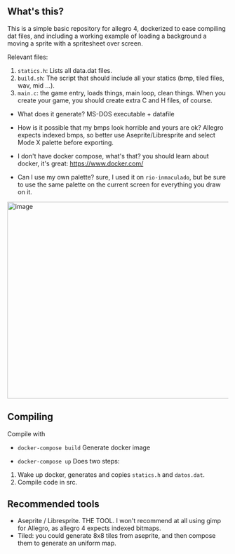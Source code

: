 ## What's this?
This is a simple basic repository for allegro 4, dockerized to ease compiling dat files, and including a working example of loading a background a moving a sprite with a spritesheet over screen. 

Relevant files:

1. `statics.h`: Lists all data.dat files.
2. `build.sh`: The script that should include all your statics (bmp, tiled files, wav, mid ...).
3. `main.c`: the game entry, loads things, main loop, clean things. When you create your game, you should create extra C and H files, of course.

* What does it generate? MS-DOS executable + datafile

* How is it possible that my bmps look horrible and yours are ok? Allegro expects indexed bmps, so better use Aseprite/Libresprite and select Mode X palette before exporting.
* I don't have docker compose, what's that? you should learn about docker, it's great: https://www.docker.com/
* Can I use my own palette? sure, I used it on `rio-inmaculado`, but be sure to use the same palette on the current screen for everything you draw on it.

<img width="603" height="449" alt="image" src="https://github.com/user-attachments/assets/76532012-73a1-492c-b446-9c82a0b5b442" />

## Compiling

Compile with
* `docker-compose build`
Generate docker image

* `docker-compose up`
Does two steps:
1. Wake up docker, generates and copies `statics.h` and `datos.dat`.
2. Compile code in src.

## Recommended tools
* Aseprite / Libresprite. THE TOOL. I won't recommend at all using gimp for Allegro, as allegro 4 expects indexed bitmaps.
* Tiled: you could generate 8x8 tiles from aseprite, and then compose them to generate an uniform map.

  

